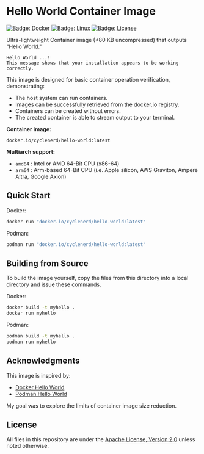 # Hello World Container Image

[![Badge: Docker](https://img.shields.io/badge/Docker-%230db7ed.svg?logo=docker&logoColor=white)](#readme)
[![Badge: Linux](https://img.shields.io/badge/Linux-FCC624.svg?logo=linux&logoColor=black)](#readme)
[![Badge: License](https://img.shields.io/github/license/cyclenerd/hello-world)](https://github.com/Cyclenerd/hello-world/blob/master/LICENSE)

Ultra-lightweight Container image (<80 KB uncompressed) that outputs "Hello World."

```text
Hello World ...!
This message shows that your installation appears to be working correctly.
```

This image is designed for basic container operation verification, demonstrating:

* The host system can run containers.
* Images can be successfully retrieved from the docker.io registry.
* Containers can be created without errors.
* The created container is able to stream output to your terminal.

**Container image:**

```text
docker.io/cyclenerd/hello-world:latest
```

**Multiarch support:**

* `amd64` : Intel or AMD 64-Bit CPU (x86-64)
* `arm64` : Arm-based 64-Bit CPU (i.e. Apple silicon, AWS Graviton, Ampere Altra, Google Axion)

## Quick Start

Docker:

```bash
docker run "docker.io/cyclenerd/hello-world:latest"
```

Podman:

```bash
podman run "docker.io/cyclenerd/hello-world:latest"
```

## Building from Source

To build the image yourself, copy the files from this directory into a local directory and issue these commands.

Docker:

```bash
docker build -t myhello .
docker run myhello
```

Podman:

```bash
podman build -t myhello .
podman run myhello
```

## Acknowledgments

This image is inspired by:

* [Docker Hello World](https://github.com/docker-library/hello-world)
* [Podman Hello World](https://github.com/containers/PodmanHello)

My goal was to explore the limits of container image size reduction.

## License

All files in this repository are under the [Apache License, Version 2.0](LICENSE) unless noted otherwise.
